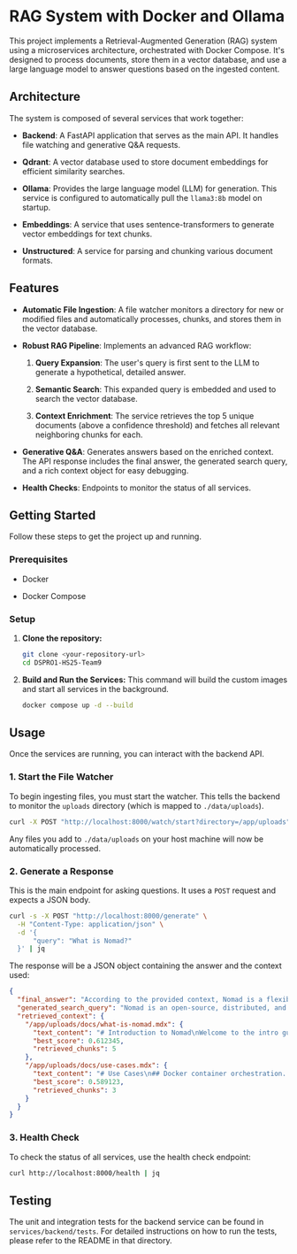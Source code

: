 # RAG System with Docker and Ollama

This project implements a Retrieval-Augmented Generation (RAG) system using a microservices architecture, orchestrated with Docker Compose. It's designed to process documents, store them in a vector database, and use a large language model to answer questions based on the ingested content.

## Architecture

The system is composed of several services that work together:

* **Backend**: A FastAPI application that serves as the main API. It handles file watching and generative Q&A requests.

* **Qdrant**: A vector database used to store document embeddings for efficient similarity searches.

* **Ollama**: Provides the large language model (LLM) for generation. This service is configured to automatically pull the `llama3:8b` model on startup.

* **Embeddings**: A service that uses sentence-transformers to generate vector embeddings for text chunks.

* **Unstructured**: A service for parsing and chunking various document formats.

## Features

* **Automatic File Ingestion**: A file watcher monitors a directory for new or modified files and automatically processes, chunks, and stores them in the vector database.

* **Robust RAG Pipeline**: Implements an advanced RAG workflow:

  1. **Query Expansion**: The user's query is first sent to the LLM to generate a hypothetical, detailed answer.

  2. **Semantic Search**: This expanded query is embedded and used to search the vector database.

  3. **Context Enrichment**: The service retrieves the top 5 unique documents (above a confidence threshold) and fetches all relevant neighboring chunks for each.

* **Generative Q&A**: Generates answers based on the enriched context. The API response includes the final answer, the generated search query, and a rich context object for easy debugging.

* **Health Checks**: Endpoints to monitor the status of all services.

## Getting Started

Follow these steps to get the project up and running.

### Prerequisites

* Docker

* Docker Compose

### Setup

1. **Clone the repository:**

   ```bash
   git clone <your-repository-url>
   cd DSPRO1-HS25-Team9
   ```

2. **Build and Run the Services:**
   This command will build the custom images and start all services in the background.

   ```bash
   docker compose up -d --build
   ```

## Usage

Once the services are running, you can interact with the backend API.

### 1. Start the File Watcher

To begin ingesting files, you must start the watcher. This tells the backend to monitor the `uploads` directory (which is mapped to `./data/uploads`).

```bash
curl -X POST "http://localhost:8000/watch/start?directory=/app/uploads" | jq
```

Any files you add to `./data/uploads` on your host machine will now be automatically processed.

### 2. Generate a Response

This is the main endpoint for asking questions. It uses a `POST` request and expects a JSON body.

```bash
curl -s -X POST "http://localhost:8000/generate" \
  -H "Content-Type: application/json" \
  -d '{
      "query": "What is Nomad?"
  }' | jq
```

The response will be a JSON object containing the answer and the context used:

```json
{
  "final_answer": "According to the provided context, Nomad is a flexible workload orchestrator...",
  "generated_search_query": "Nomad is an open-source, distributed, and highly available cluster orchestrator...",
  "retrieved_context": {
    "/app/uploads/docs/what-is-nomad.mdx": {
      "text_content": "# Introduction to Nomad\nWelcome to the intro guide...",
      "best_score": 0.612345,
      "retrieved_chunks": 5
    },
    "/app/uploads/docs/use-cases.mdx": {
      "text_content": "# Use Cases\n## Docker container orchestration...",
      "best_score": 0.589123,
      "retrieved_chunks": 3
    }
  }
}
```

### 3. Health Check

To check the status of all services, use the health check endpoint:

```bash
curl http://localhost:8000/health | jq
```

## Testing

The unit and integration tests for the backend service can be found in `services/backend/tests`. For detailed instructions on how to run the tests, please refer to the README in that directory.